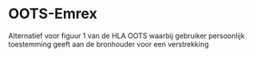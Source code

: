 # OOTS-Emrex
Alternatief voor figuur 1 van de HLA OOTS waarbij gebruiker persoonlijk toestemming geeft aan de bronhouder voor een verstrekking

